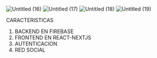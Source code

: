 
![Untitled (16)](https://github.com/Bismarxd/Blog-Gamer/assets/68196095/bc6b31b5-01eb-4d66-9248-70215ae3542b)
![Untitled (17)](https://github.com/Bismarxd/Blog-Gamer/assets/68196095/11242a2d-74bf-4aa1-b04f-9fa6fda4e29b)
![Untitled (18)](https://github.com/Bismarxd/Blog-Gamer/assets/68196095/0bae4866-01c4-467d-8b5d-faa7cdff51d1)
![Untitled (19)](https://github.com/Bismarxd/Blog-Gamer/assets/68196095/f841491d-aad5-472e-95bb-05be9ce4511a)

CARACTERISTICAS
1. BACKEND EN FIREBASE
2. FRONTEND EN REACT-NEXTJS
3. AUTENTICACION
4. RED SOCIAL 
